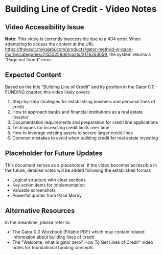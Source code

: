 # Building Line of Credit - Video Notes

## Video Accessibility Issue

**Note:** This video is currently inaccessible due to a 404 error. When attempting to access the content at the URL https://thevault.mykajabi.com/products/gator-method-w-pace-morby/categories/2155025906/posts/2176263059, the system returns a "Page not found" error.

## Expected Content

Based on the title "Building Line of Credit" and its position in the Gator 0.0 - FUNDING chapter, this video likely covers:

1. Step-by-step strategies for establishing business and personal lines of credit
2. How to approach banks and financial institutions as a real estate investor
3. Documentation requirements and preparation for credit line applications
4. Techniques for increasing credit limits over time
5. How to leverage existing assets to secure larger credit lines
6. Common mistakes to avoid when building credit for real estate investing

## Placeholder for Future Updates

This document serves as a placeholder. If the video becomes accessible in the future, detailed notes will be added following the established format:
- Logical structure with clear sections
- Key action items for implementation
- Valuable screenshots
- Powerful quotes from Pace Morby

## Alternative Resources

In the meantime, please refer to:
- The Gator 0.0 Workbook (Fillable PDF) which may contain related information about building lines of credit
- The "Welcome, what is gator zero? How To Get Lines of Credit" video notes for foundational funding concepts
